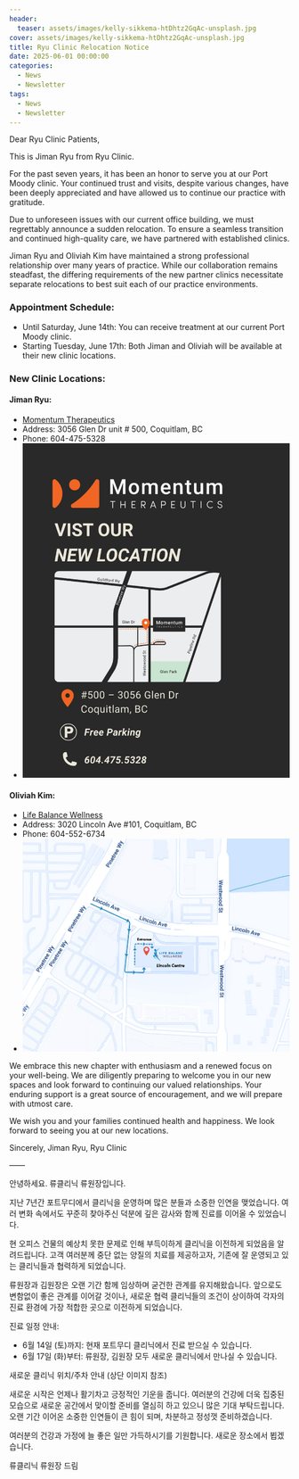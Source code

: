 ```yaml
---
header:
  teaser: assets/images/kelly-sikkema-htDhtz2GqAc-unsplash.jpg
cover: assets/images/kelly-sikkema-htDhtz2GqAc-unsplash.jpg
title: Ryu Clinic Relocation Notice
date: 2025-06-01 00:00:00
categories:
  - News
  - Newsletter
tags:
  - News
  - Newsletter
---
```


Dear Ryu Clinic Patients,

This is Jiman Ryu from Ryu Clinic.

For the past seven years, it has been an honor to serve you at our Port Moody clinic. Your continued trust and visits, despite various changes, have been deeply appreciated and have allowed us to continue our practice with gratitude.

Due to unforeseen issues with our current office building, we must regrettably announce a sudden relocation. To ensure a seamless transition and continued high-quality care, we have partnered with established clinics.

Jiman Ryu and Oliviah Kim have maintained a strong professional relationship over many years of practice. While our collaboration remains steadfast, the differing requirements of the new partner clinics necessitate separate relocations to best suit each of our practice environments.

### Appointment Schedule:

  - Until Saturday, June 14th: You can receive treatment at our current Port Moody clinic.
  - Starting Tuesday, June 17th: Both Jiman and Oliviah will be available at their new clinic locations.

### New Clinic Locations:

#### Jiman Ryu: 
  - [Momentum Therapeutics](https://momentumtherapeutics.ca)
  - Address: 3056 Glen Dr unit # 500, Coquitlam, BC
  - Phone: 604-475-5328
  - ![Parking](/assets/images/momentum-parking.jpg)

#### Oliviah Kim: 
  - [Life Balance Wellness](https://www.lbwellness.ca)
  - Address: 3020 Lincoln Ave #101, Coquitlam, BC
  - Phone: 604-552-6734
  - ![Parking](/assets/images/lbwellness-parking.jpg)

We embrace this new chapter with enthusiasm and a renewed focus on your well-being. We are diligently preparing to welcome you in our new spaces and look forward to continuing our valued relationships. Your enduring support is a great source of encouragement, and we will prepare with utmost care.

We wish you and your families continued health and happiness. We look forward to seeing you at our new locations.

Sincerely, Jiman Ryu, Ryu Clinic

——

안녕하세요. 류클리닉 류원장입니다.

지난 7년간 포트무디에서 클리닉을 운영하며 많은 분들과 소중한 인연을 맺었습니다. 여러 변화 속에서도 꾸준히 찾아주신 덕분에 깊은 감사와 함께 진료를 이어올 수 있었습니다.

현 오피스 건물의 예상치 못한 문제로 인해 부득이하게 클리닉을 이전하게 되었음을 알려드립니다. 고객 여러분께 중단 없는 양질의 치료를 제공하고자, 기존에 잘 운영되고 있는 클리닉들과 협력하게 되었습니다.

류원장과 김원장은 오랜 기간 함께 임상하며 굳건한 관계를 유지해왔습니다. 앞으로도 변함없이 좋은 관계를 이어갈 것이나, 새로운 협력 클리닉들의 조건이 상이하여 각자의 진료 환경에 가장 적합한 곳으로 이전하게 되었습니다.

진료 일정 안내:
  - 6월 14일 (토)까지: 현재 포트무디 클리닉에서 진료 받으실 수 있습니다.
  - 6월 17일 (화)부터: 류원장, 김원장 모두 새로운 클리닉에서 만나실 수 있습니다.

새로운 클리닉 위치/주차 안내 (상단 이미지 참조)

새로운 시작은 언제나 활기차고 긍정적인 기운을 줍니다. 여러분의 건강에 더욱 집중된 모습으로 새로운 공간에서 맞이할 준비를 열심히 하고 있으니 많은 기대 부탁드립니다. 오랜 기간 이어온 소중한 인연들이 큰 힘이 되며, 차분하고 정성껏 준비하겠습니다.

여러분의 건강과 가정에 늘 좋은 일만 가득하시기를 기원합니다. 새로운 장소에서 뵙겠습니다.

류클리닉 류원장 드림
